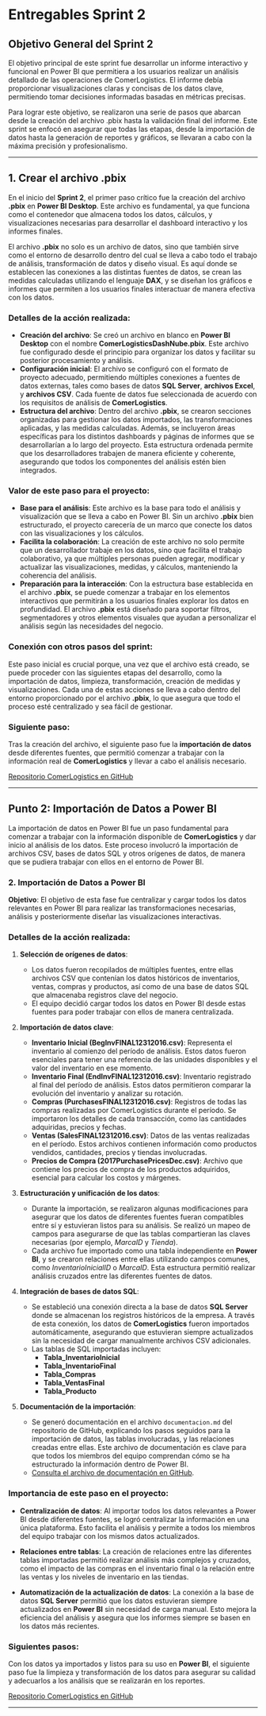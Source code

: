
# **Entregables Sprint 2**

## Objetivo General del Sprint 2

El objetivo principal de este sprint fue desarrollar un informe interactivo y funcional en Power BI que permitiera a los usuarios realizar un análisis detallado de las operaciones de ComerLogistics. El informe debía proporcionar visualizaciones claras y concisas de los datos clave, permitiendo tomar decisiones informadas basadas en métricas precisas.

Para lograr este objetivo, se realizaron una serie de pasos que abarcan desde la creación del archivo .pbix hasta la validación final del informe. Este sprint se enfocó en asegurar que todas las etapas, desde la importación de datos hasta la generación de reportes y gráficos, se llevaran a cabo con la máxima precisión y profesionalismo.

_____

## **1. Crear el archivo .pbix**

En el inicio del **Sprint 2**, el primer paso crítico fue la creación del archivo **.pbix** en **Power BI Desktop**. Este archivo es fundamental, ya que funciona como el contenedor que almacena todos los datos, cálculos, y visualizaciones necesarias para desarrollar el dashboard interactivo y los informes finales.

El archivo **.pbix** no solo es un archivo de datos, sino que también sirve como el entorno de desarrollo dentro del cual se lleva a cabo todo el trabajo de análisis, transformación de datos y diseño visual. Es aquí donde se establecen las conexiones a las distintas fuentes de datos, se crean las medidas calculadas utilizando el lenguaje **DAX**, y se diseñan los gráficos e informes que permiten a los usuarios finales interactuar de manera efectiva con los datos.

### **Detalles de la acción realizada:**
- **Creación del archivo**: Se creó un archivo en blanco en **Power BI Desktop** con el nombre **ComerLogisticsDashNube.pbix**. Este archivo fue configurado desde el principio para organizar los datos y facilitar su posterior procesamiento y análisis.
- **Configuración inicial**: El archivo se configuró con el formato de proyecto adecuado, permitiendo múltiples conexiones a fuentes de datos externas, tales como bases de datos **SQL Server**, **archivos Excel**, y **archivos CSV**. Cada fuente de datos fue seleccionada de acuerdo con los requisitos de análisis de **ComerLogistics**.
- **Estructura del archivo**: Dentro del archivo **.pbix**, se crearon secciones organizadas para gestionar los datos importados, las transformaciones aplicadas, y las medidas calculadas. Además, se incluyeron áreas específicas para los distintos dashboards y páginas de informes que se desarrollarían a lo largo del proyecto. Esta estructura ordenada permite que los desarrolladores trabajen de manera eficiente y coherente, asegurando que todos los componentes del análisis estén bien integrados.

### **Valor de este paso para el proyecto:**
- **Base para el análisis**: Este archivo es la base para todo el análisis y visualización que se lleva a cabo en Power BI. Sin un archivo **.pbix** bien estructurado, el proyecto carecería de un marco que conecte los datos con las visualizaciones y los cálculos.
- **Facilita la colaboración**: La creación de este archivo no solo permite que un desarrollador trabaje en los datos, sino que facilita el trabajo colaborativo, ya que múltiples personas pueden agregar, modificar y actualizar las visualizaciones, medidas, y cálculos, manteniendo la coherencia del análisis.
- **Preparación para la interacción**: Con la estructura base establecida en el archivo **.pbix**, se puede comenzar a trabajar en los elementos interactivos que permitirán a los usuarios finales explorar los datos en profundidad. El archivo **.pbix** está diseñado para soportar filtros, segmentadores y otros elementos visuales que ayudan a personalizar el análisis según las necesidades del negocio.

### **Conexión con otros pasos del sprint:**
Este paso inicial es crucial porque, una vez que el archivo está creado, se puede proceder con las siguientes etapas del desarrollo, como la importación de datos, limpieza, transformación, creación de medidas y visualizaciones. Cada una de estas acciones se lleva a cabo dentro del entorno proporcionado por el archivo **.pbix**, lo que asegura que todo el proceso esté centralizado y sea fácil de gestionar.

### **Siguiente paso:**
Tras la creación del archivo, el siguiente paso fue la **importación de datos** desde diferentes fuentes, que permitió comenzar a trabajar con la información real de **ComerLogistics** y llevar a cabo el análisis necesario.

[Repositorio ComerLogistics en GitHub](https://github.com/Dapt01G2-Henry/ComerLogistics)

_____

## **Punto 2: Importación de Datos a Power BI**

La importación de datos en Power BI fue un paso fundamental para comenzar a trabajar con la información disponible de **ComerLogistics** y dar inicio al análisis de los datos. Este proceso involucró la importación de archivos CSV, bases de datos SQL y otros orígenes de datos, de manera que se pudiera trabajar con ellos en el entorno de Power BI.

### **2. Importación de Datos a Power BI**

**Objetivo**: El objetivo de esta fase fue centralizar y cargar todos los datos relevantes en Power BI para realizar las transformaciones necesarias, análisis y posteriormente diseñar las visualizaciones interactivas.

### **Detalles de la acción realizada**:

1. **Selección de orígenes de datos**:
   - Los datos fueron recopilados de múltiples fuentes, entre ellas archivos CSV que contenían los datos históricos de inventarios, ventas, compras y productos, así como de una base de datos SQL que almacenaba registros clave del negocio.
   - El equipo decidió cargar todos los datos en Power BI desde estas fuentes para poder trabajar con ellos de manera centralizada.

2. **Importación de datos clave**:
   - **Inventario Inicial (BegInvFINAL12312016.csv)**: Representa el inventario al comienzo del período de análisis. Estos datos fueron esenciales para tener una referencia de las unidades disponibles y el valor del inventario en ese momento.
   - **Inventario Final (EndInvFINAL12312016.csv)**: Inventario registrado al final del período de análisis. Estos datos permitieron comparar la evolución del inventario y analizar su rotación.
   - **Compras (PurchasesFINAL12312016.csv)**: Registros de todas las compras realizadas por ComerLogistics durante el período. Se importaron los detalles de cada transacción, como las cantidades adquiridas, precios y fechas.
   - **Ventas (SalesFINAL12312016.csv)**: Datos de las ventas realizadas en el período. Estos archivos contienen información como productos vendidos, cantidades, precios y tiendas involucradas.
   - **Precios de Compra (2017PurchasePricesDec.csv)**: Archivo que contiene los precios de compra de los productos adquiridos, esencial para calcular los costos y márgenes.

3. **Estructuración y unificación de los datos**:
   - Durante la importación, se realizaron algunas modificaciones para asegurar que los datos de diferentes fuentes fueran compatibles entre sí y estuvieran listos para su análisis. Se realizó un mapeo de campos para asegurarse de que las tablas compartieran las claves necesarias (por ejemplo, *MarcaID* y *Tienda*).
   - Cada archivo fue importado como una tabla independiente en **Power BI**, y se crearon relaciones entre ellas utilizando campos comunes, como *InventarioInicialID* o *MarcaID*. Esta estructura permitió realizar análisis cruzados entre las diferentes fuentes de datos.

4. **Integración de bases de datos SQL**:
   - Se estableció una conexión directa a la base de datos **SQL Server** donde se almacenan los registros históricos de la empresa. A través de esta conexión, los datos de **ComerLogistics** fueron importados automáticamente, asegurando que estuvieran siempre actualizados sin la necesidad de cargar manualmente archivos CSV adicionales.
   - Las tablas de SQL importadas incluyen:
     - **Tabla_InventarioInicial**
     - **Tabla_InventarioFinal**
     - **Tabla_Compras**
     - **Tabla_VentasFinal**
     - **Tabla_Producto**

5. **Documentación de la importación**:
   - Se generó documentación en el archivo `documentacion.md` del repositorio de GitHub, explicando los pasos seguidos para la importación de datos, las tablas involucradas, y las relaciones creadas entre ellas. Este archivo de documentación es clave para que todos los miembros del equipo comprendan cómo se ha estructurado la información dentro de Power BI.
   - [Consulta el archivo de documentación en GitHub](https://github.com/Dapt01G2-Henry/ComerLogistics/blob/main/documentacion.md).

### **Importancia de este paso en el proyecto**:

- **Centralización de datos**: Al importar todos los datos relevantes a Power BI desde diferentes fuentes, se logró centralizar la información en una única plataforma. Esto facilita el análisis y permite a todos los miembros del equipo trabajar con los mismos datos actualizados.
  
- **Relaciones entre tablas**: La creación de relaciones entre las diferentes tablas importadas permitió realizar análisis más complejos y cruzados, como el impacto de las compras en el inventario final o la relación entre las ventas y los niveles de inventario en las tiendas.

- **Automatización de la actualización de datos**: La conexión a la base de datos **SQL Server** permitió que los datos estuvieran siempre actualizados en **Power BI** sin necesidad de carga manual. Esto mejora la eficiencia del análisis y asegura que los informes siempre se basen en los datos más recientes.

### **Siguientes pasos**:
Con los datos ya importados y listos para su uso en **Power BI**, el siguiente paso fue la limpieza y transformación de los datos para asegurar su calidad y adecuarlos a los análisis que se realizarán en los reportes.

[Repositorio ComerLogistics en GitHub](https://github.com/Dapt01G2-Henry/ComerLogistics)

_____

